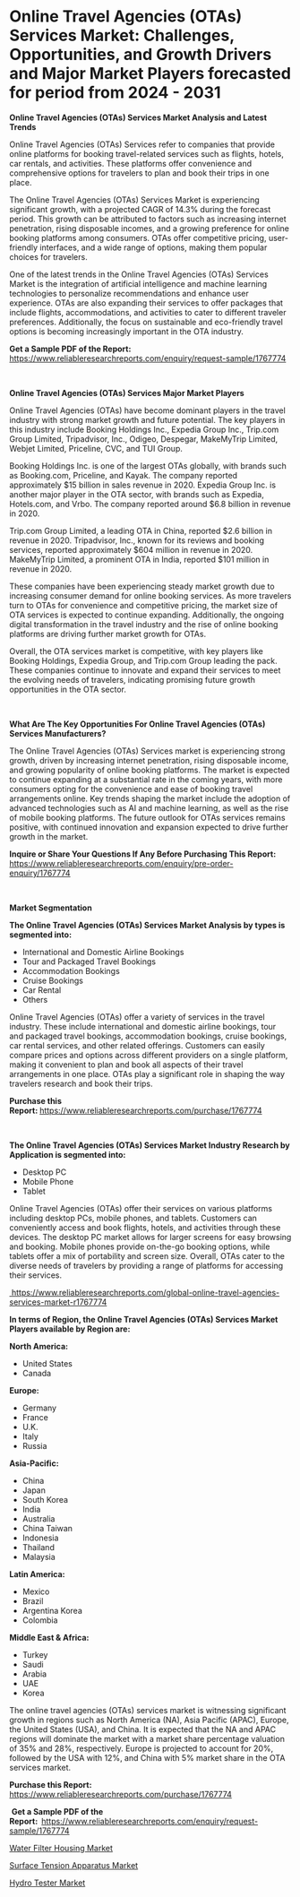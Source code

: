 <p><h1>Online Travel Agencies (OTAs) Services Market: Challenges, Opportunities, and Growth Drivers and Major Market Players forecasted for period from 2024 - 2031</h1></p><p><strong>Online Travel Agencies (OTAs) Services Market Analysis and Latest Trends</strong></p>
<p><p>Online Travel Agencies (OTAs) Services refer to companies that provide online platforms for booking travel-related services such as flights, hotels, car rentals, and activities. These platforms offer convenience and comprehensive options for travelers to plan and book their trips in one place.</p><p>The Online Travel Agencies (OTAs) Services Market is experiencing significant growth, with a projected CAGR of 14.3% during the forecast period. This growth can be attributed to factors such as increasing internet penetration, rising disposable incomes, and a growing preference for online booking platforms among consumers. OTAs offer competitive pricing, user-friendly interfaces, and a wide range of options, making them popular choices for travelers.</p><p>One of the latest trends in the Online Travel Agencies (OTAs) Services Market is the integration of artificial intelligence and machine learning technologies to personalize recommendations and enhance user experience. OTAs are also expanding their services to offer packages that include flights, accommodations, and activities to cater to different traveler preferences. Additionally, the focus on sustainable and eco-friendly travel options is becoming increasingly important in the OTA industry.</p></p>
<p><strong>Get a Sample PDF of the Report:&nbsp;</strong> <a href="https://www.reliableresearchreports.com/enquiry/request-sample/1767774">https://www.reliableresearchreports.com/enquiry/request-sample/1767774</a></p>
<p>&nbsp;</p>
<p><strong>Online Travel Agencies (OTAs) Services Major Market Players</strong></p>
<p><p>Online Travel Agencies (OTAs) have become dominant players in the travel industry with strong market growth and future potential. The key players in this industry include Booking Holdings Inc., Expedia Group Inc., Trip.com Group Limited, Tripadvisor, Inc., Odigeo, Despegar, MakeMyTrip Limited, Webjet Limited, Priceline, CVC, and TUI Group.</p><p>Booking Holdings Inc. is one of the largest OTAs globally, with brands such as Booking.com, Priceline, and Kayak. The company reported approximately $15 billion in sales revenue in 2020. Expedia Group Inc. is another major player in the OTA sector, with brands such as Expedia, Hotels.com, and Vrbo. The company reported around $6.8 billion in revenue in 2020.</p><p>Trip.com Group Limited, a leading OTA in China, reported $2.6 billion in revenue in 2020. Tripadvisor, Inc., known for its reviews and booking services, reported approximately $604 million in revenue in 2020. MakeMyTrip Limited, a prominent OTA in India, reported $101 million in revenue in 2020.</p><p>These companies have been experiencing steady market growth due to increasing consumer demand for online booking services. As more travelers turn to OTAs for convenience and competitive pricing, the market size of OTA services is expected to continue expanding. Additionally, the ongoing digital transformation in the travel industry and the rise of online booking platforms are driving further market growth for OTAs.</p><p>Overall, the OTA services market is competitive, with key players like Booking Holdings, Expedia Group, and Trip.com Group leading the pack. These companies continue to innovate and expand their services to meet the evolving needs of travelers, indicating promising future growth opportunities in the OTA sector.</p></p>
<p>&nbsp;</p>
<p><strong>What Are The Key Opportunities For Online Travel Agencies (OTAs) Services Manufacturers?</strong></p>
<p><p>The Online Travel Agencies (OTAs) Services market is experiencing strong growth, driven by increasing internet penetration, rising disposable income, and growing popularity of online booking platforms. The market is expected to continue expanding at a substantial rate in the coming years, with more consumers opting for the convenience and ease of booking travel arrangements online. Key trends shaping the market include the adoption of advanced technologies such as AI and machine learning, as well as the rise of mobile booking platforms. The future outlook for OTAs services remains positive, with continued innovation and expansion expected to drive further growth in the market.</p></p>
<p><strong>Inquire or Share Your Questions If Any Before Purchasing This Report:</strong> <a href="https://www.reliableresearchreports.com/enquiry/pre-order-enquiry/1767774">https://www.reliableresearchreports.com/enquiry/pre-order-enquiry/1767774</a></p>
<p>&nbsp;</p>
<p><strong>Market Segmentation</strong></p>
<p><strong>The Online Travel Agencies (OTAs) Services Market Analysis by types is segmented into:</strong></p>
<p><ul><li>International and Domestic Airline Bookings</li><li>Tour and Packaged Travel Bookings</li><li>Accommodation Bookings</li><li>Cruise Bookings</li><li>Car Rental</li><li>Others</li></ul></p>
<p><p>Online Travel Agencies (OTAs) offer a variety of services in the travel industry. These include international and domestic airline bookings, tour and packaged travel bookings, accommodation bookings, cruise bookings, car rental services, and other related offerings. Customers can easily compare prices and options across different providers on a single platform, making it convenient to plan and book all aspects of their travel arrangements in one place. OTAs play a significant role in shaping the way travelers research and book their trips.</p></p>
<p><strong>Purchase this Report:&nbsp;</strong><a href="https://www.reliableresearchreports.com/purchase/1767774">https://www.reliableresearchreports.com/purchase/1767774</a></p>
<p>&nbsp;</p>
<p><strong>The Online Travel Agencies (OTAs) Services Market Industry Research by Application is segmented into:</strong></p>
<p><ul><li>Desktop PC</li><li>Mobile Phone</li><li>Tablet</li></ul></p>
<p><p>Online Travel Agencies (OTAs) offer their services on various platforms including desktop PCs, mobile phones, and tablets. Customers can conveniently access and book flights, hotels, and activities through these devices. The desktop PC market allows for larger screens for easy browsing and booking. Mobile phones provide on-the-go booking options, while tablets offer a mix of portability and screen size. Overall, OTAs cater to the diverse needs of travelers by providing a range of platforms for accessing their services.</p></p>
<p><a href="https://www.reliableresearchreports.com/global-online-travel-agencies-services-market-r1767774">&nbsp;https://www.reliableresearchreports.com/global-online-travel-agencies-services-market-r1767774</a></p>
<p><strong>In terms of Region, the Online Travel Agencies (OTAs) Services Market Players available by Region are:</strong></p>
<p>
    <p> <strong> North America: </strong>
        <ul>
            <li>United States</li>
            <li>Canada</li>
        </ul>
        </p> 
    <p> <strong> Europe: </strong>
        <ul>
            <li>Germany</li>
            <li>France</li>
            <li>U.K.</li>
            <li>Italy</li>
            <li>Russia</li>
        </ul>
        </p> 
    <p> <strong> Asia-Pacific: </strong>
        <ul>
            <li>China</li>
            <li>Japan</li>
            <li>South Korea</li>
            <li>India</li>
            <li>Australia</li>
            <li>China Taiwan</li>
            <li>Indonesia</li>
            <li>Thailand</li>
            <li>Malaysia</li>
        </ul>
        </p> 
    <p> <strong> Latin America: </strong>
        <ul>
            <li>Mexico</li>
            <li>Brazil</li>
            <li>Argentina Korea</li>
            <li>Colombia</li>
        </ul>
        </p> 
    <p> <strong> Middle East & Africa: </strong>
        <ul>
            <li>Turkey</li>
            <li>Saudi</li>
            <li>Arabia</li>
            <li>UAE</li>
            <li>Korea</li>
        </ul>
    </p>
    </p>
<p><p>The online travel agencies (OTAs) services market is witnessing significant growth in regions such as North America (NA), Asia Pacific (APAC), Europe, the United States (USA), and China. It is expected that the NA and APAC regions will dominate the market with a market share percentage valuation of 35% and 28%, respectively. Europe is projected to account for 20%, followed by the USA with 12%, and China with 5% market share in the OTA services market.</p></p>
<p><strong>Purchase this Report: </strong><a href="https://www.reliableresearchreports.com/purchase/1767774">https://www.reliableresearchreports.com/purchase/1767774</a></p>
<p>&nbsp;<strong>Get a Sample PDF of the Report:&nbsp;&nbsp;</strong><a href="https://www.reliableresearchreports.com/enquiry/request-sample/1767774">https://www.reliableresearchreports.com/enquiry/request-sample/1767774</a></p>
<p><strong></strong></p>
<p><p><a href="https://www.linkedin.com/pulse/water-filter-housing-market-report-reveals-latest-trends-f5qne?trackingId=QJ5HvnDe6%2Bz3%2FbnFwDSF3g%3D%3D">Water Filter Housing Market</a></p><p><a href="https://www.linkedin.com/pulse/surface-tension-apparatus-market-analysis-sze-forecasted-vij5e?trackingId=6aoHIdc34J2qXNIwrJN%2FIA%3D%3D">Surface Tension Apparatus Market</a></p><p><a href="https://www.linkedin.com/pulse/hydro-tester-market-key-successful-business-strategy-forecast-lsv1e?trackingId=OK1JbrkZTPXa3gAVmt%2F5TA%3D%3D">Hydro Tester Market</a></p></p>